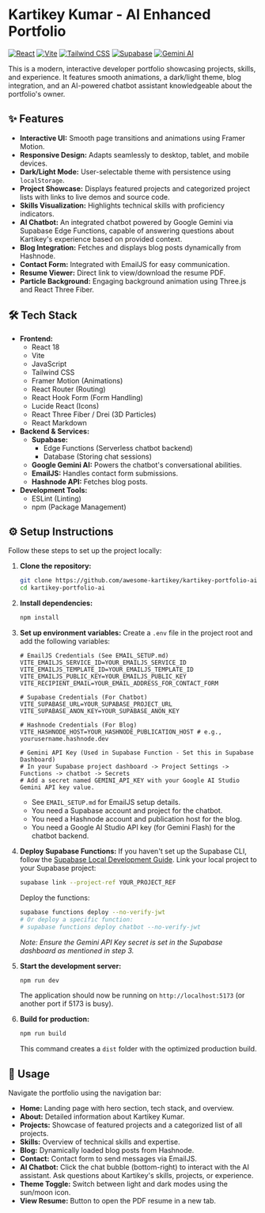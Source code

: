 # Kartikey Kumar - AI Enhanced Portfolio

[![React](https://img.shields.io/badge/React-18.2.0-%2361DAFB)](https://react.dev/)
[![Vite](https://img.shields.io/badge/Vite-4.4.0-%23646CFF)](https://vitejs.dev/)
[![Tailwind CSS](https://img.shields.io/badge/Tailwind_CSS-3.4.1-%2306B6D4)](https://tailwindcss.com/)
[![Supabase](https://img.shields.io/badge/Supabase-Edge_Functions-%233ECF8E)](https://supabase.com/)
[![Gemini AI](https://img.shields.io/badge/Gemini_AI-Chatbot-%234285F4)](https://ai.google.dev/)

This is a modern, interactive developer portfolio showcasing projects, skills, and experience. It features smooth animations, a dark/light theme, blog integration, and an AI-powered chatbot assistant knowledgeable about the portfolio's owner.

## ✨ Features

- **Interactive UI:** Smooth page transitions and animations using Framer Motion.
- **Responsive Design:** Adapts seamlessly to desktop, tablet, and mobile devices.
- **Dark/Light Mode:** User-selectable theme with persistence using `localStorage`.
- **Project Showcase:** Displays featured projects and categorized project lists with links to live demos and source code.
- **Skills Visualization:** Highlights technical skills with proficiency indicators.
- **AI Chatbot:** An integrated chatbot powered by Google Gemini via Supabase Edge Functions, capable of answering questions about Kartikey's experience based on provided context.
- **Blog Integration:** Fetches and displays blog posts dynamically from Hashnode.
- **Contact Form:** Integrated with EmailJS for easy communication.
- **Resume Viewer:** Direct link to view/download the resume PDF.
- **Particle Background:** Engaging background animation using Three.js and React Three Fiber.

## 🛠️ Tech Stack

- **Frontend:**
  - React 18
  - Vite
  - JavaScript
  - Tailwind CSS
  - Framer Motion (Animations)
  - React Router (Routing)
  - React Hook Form (Form Handling)
  - Lucide React (Icons)
  - React Three Fiber / Drei (3D Particles)
  - React Markdown
- **Backend & Services:**
  - **Supabase:**
    - Edge Functions (Serverless chatbot backend)
    - Database (Storing chat sessions)
  - **Google Gemini AI:** Powers the chatbot's conversational abilities.
  - **EmailJS:** Handles contact form submissions.
  - **Hashnode API:** Fetches blog posts.
- **Development Tools:**
  - ESLint (Linting)
  - npm (Package Management)

## ⚙️ Setup Instructions

Follow these steps to set up the project locally:

1.  **Clone the repository:**

    ```bash
    git clone https://github.com/awesome-kartikey/kartikey-portfolio-ai.git
    cd kartikey-portfolio-ai
    ```

2.  **Install dependencies:**

    ```bash
    npm install
    ```

3.  **Set up environment variables:**
    Create a `.env` file in the project root and add the following variables:

    ```env
    # EmailJS Credentials (See EMAIL_SETUP.md)
    VITE_EMAILJS_SERVICE_ID=YOUR_EMAILJS_SERVICE_ID
    VITE_EMAILJS_TEMPLATE_ID=YOUR_EMAILJS_TEMPLATE_ID
    VITE_EMAILJS_PUBLIC_KEY=YOUR_EMAILJS_PUBLIC_KEY
    VITE_RECIPIENT_EMAIL=YOUR_EMAIL_ADDRESS_FOR_CONTACT_FORM

    # Supabase Credentials (For Chatbot)
    VITE_SUPABASE_URL=YOUR_SUPABASE_PROJECT_URL
    VITE_SUPABASE_ANON_KEY=YOUR_SUPABASE_ANON_KEY

    # Hashnode Credentials (For Blog)
    VITE_HASHNODE_HOST=YOUR_HASHNODE_PUBLICATION_HOST # e.g., yourusername.hashnode.dev

    # Gemini API Key (Used in Supabase Function - Set this in Supabase Dashboard)
    # In your Supabase project dashboard -> Project Settings -> Functions -> chatbot -> Secrets
    # Add a secret named GEMINI_API_KEY with your Google AI Studio Gemini API key value.
    ```

    - See `EMAIL_SETUP.md` for EmailJS setup details.
    - You need a Supabase account and project for the chatbot.
    - You need a Hashnode account and publication host for the blog.
    - You need a Google AI Studio API key (for Gemini Flash) for the chatbot backend.

4.  **Deploy Supabase Functions:**
    If you haven't set up the Supabase CLI, follow the [Supabase Local Development Guide](https://supabase.com/docs/guides/cli/local-development).
    Link your local project to your Supabase project:

    ```bash
    supabase link --project-ref YOUR_PROJECT_REF
    ```

    Deploy the functions:

    ```bash
    supabase functions deploy --no-verify-jwt
    # Or deploy a specific function:
    # supabase functions deploy chatbot --no-verify-jwt
    ```

    _Note: Ensure the Gemini API Key secret is set in the Supabase dashboard as mentioned in step 3._

5.  **Start the development server:**

    ```bash
    npm run dev
    ```

    The application should now be running on `http://localhost:5173` (or another port if 5173 is busy).

6.  **Build for production:**
    ```bash
    npm run build
    ```
    This command creates a `dist` folder with the optimized production build.

## 🚀 Usage

Navigate the portfolio using the navigation bar:

- **Home:** Landing page with hero section, tech stack, and overview.
- **About:** Detailed information about Kartikey Kumar.
- **Projects:** Showcase of featured projects and a categorized list of all projects.
- **Skills:** Overview of technical skills and expertise.
- **Blog:** Dynamically loaded blog posts from Hashnode.
- **Contact:** Contact form to send messages via EmailJS.
- **AI Chatbot:** Click the chat bubble (bottom-right) to interact with the AI assistant. Ask questions about Kartikey's skills, projects, or experience.
- **Theme Toggle:** Switch between light and dark modes using the sun/moon icon.
- **View Resume:** Button to open the PDF resume in a new tab.
